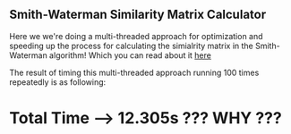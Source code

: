 ## Smith-Waterman Similarity Matrix Calculator

Here we we're doing a multi-threaded approach for optimization and speeding up the process for calculating the simialrity matrix in the Smith-Waterman algorithm! Which you can read about it [here](http://en.wikipedia.org/wiki/Smith%E2%80%93Waterman_algorithm)

The result of timing this multi-threaded approach running 100 times repeatedly is
as following:

# Total Time --> 12.305s ??? WHY ???
